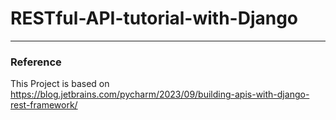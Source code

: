 # RESTful-API-tutorial-with-Django

---

### Reference

This Project is based on https://blog.jetbrains.com/pycharm/2023/09/building-apis-with-django-rest-framework/
